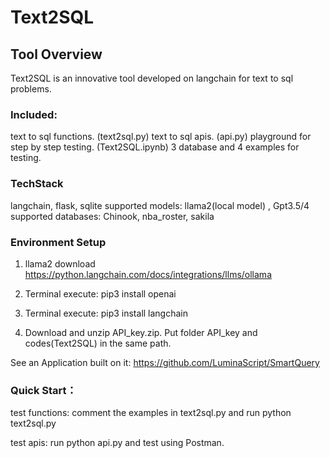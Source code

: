 # Text2SQL

## Tool Overview

Text2SQL is an innovative tool developed on langchain for text to sql problems. 


### Included:
text to sql functions. (text2sql.py)
text to sql apis. (api.py)
playground for step by step testing. (Text2SQL.ipynb)
3 database and 4 examples for testing. 

### TechStack
langchain, flask, sqlite
supported models: llama2(local model) , Gpt3.5/4
supported databases: Chinook, nba_roster, sakila


### Environment Setup
1.	llama2 download
https://python.langchain.com/docs/integrations/llms/ollama

2.	Terminal execute: pip3 install openai
3.	Terminal execute: pip3 install langchain
4.	Download and unzip API_key.zip. Put folder API_key and codes(Text2SQL) in the same path.

See an Application built on it:
https://github.com/LuminaScript/SmartQuery

### Quick Start：
test functions:
comment the examples in text2sql.py and run python text2sql.py

test apis:
run python api.py and test using Postman.
